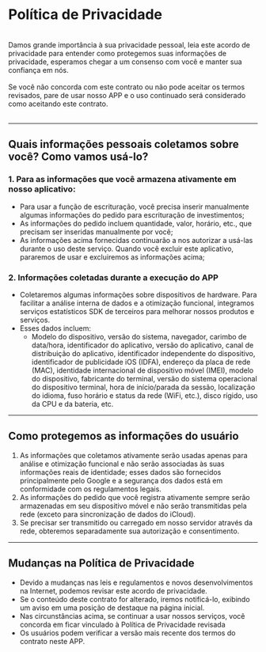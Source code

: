 # Política de Privacidade
<br>
Damos grande importância à sua privacidade pessoal, leia este acordo de privacidade para entender como protegemos suas informações de privacidade, esperamos chegar a um consenso com você e manter sua confiança em nós.
<br><br>Se você não concorda com este contrato ou não pode aceitar os termos revisados, pare de usar nosso APP e o uso continuado será considerado como aceitando este contrato.
<br><br>

***

## Quais informações pessoais coletamos sobre você? Como vamos usá-lo?
### 1. Para as informações que você armazena ativamente em nosso aplicativo:
   - Para usar a função de escrituração, você precisa inserir manualmente algumas informações do pedido para escrituração de investimentos;
   - As informações do pedido incluem quantidade, valor, horário, etc., que precisam ser inseridas manualmente por você;
   - As informações acima fornecidas continuarão a nos autorizar a usá-las durante o uso deste serviço. Quando você excluir este aplicativo, pararemos de usar e excluiremos as informações acima;

### 2. Informações coletadas durante a execução do APP
   - Coletaremos algumas informações sobre dispositivos de hardware. Para facilitar a análise interna de dados e a otimização funcional, integramos serviços estatísticos SDK de terceiros para melhorar nossos produtos e serviços.
   - Esses dados incluem:
      - Modelo do dispositivo, versão do sistema, navegador, carimbo de data/hora, identificador do aplicativo, versão do aplicativo, canal de distribuição do aplicativo, identificador independente do dispositivo, identificador de publicidade iOS (IDFA), endereço da placa de rede (MAC), identidade internacional de dispositivo móvel (IMEI), modelo do dispositivo, fabricante do terminal, versão do sistema operacional do dispositivo terminal, hora de início/parada da sessão, localização do idioma, fuso horário e status da rede (WiFi, etc.), disco rígido, uso da CPU e da bateria, etc.

***
## Como protegemos as informações do usuário
   1. As informações que coletamos ativamente serão usadas apenas para análise e otimização funcional e não serão associadas às suas informações reais de identidade; esses dados são fornecidos principalmente pelo Google e a segurança dos dados está em conformidade com os regulamentos legais.
   2. As informações do pedido que você registra ativamente sempre serão armazenadas em seu dispositivo móvel e não serão transmitidas pela rede (exceto para sincronização de dados do iCloud).
   3. Se precisar ser transmitido ou carregado em nosso servidor através da rede, obteremos separadamente sua autorização e consentimento.
***
## Mudanças na Política de Privacidade
   - Devido a mudanças nas leis e regulamentos e novos desenvolvimentos na Internet, podemos revisar este acordo de privacidade.
   - Se o conteúdo deste contrato for alterado, iremos notificá-lo, exibindo um aviso em uma posição de destaque na página inicial.
   - Nas circunstâncias acima, se continuar a usar nossos serviços, você concorda em ficar vinculado à Política de Privacidade revisada
   - Os usuários podem verificar a versão mais recente dos termos do contrato neste APP.
